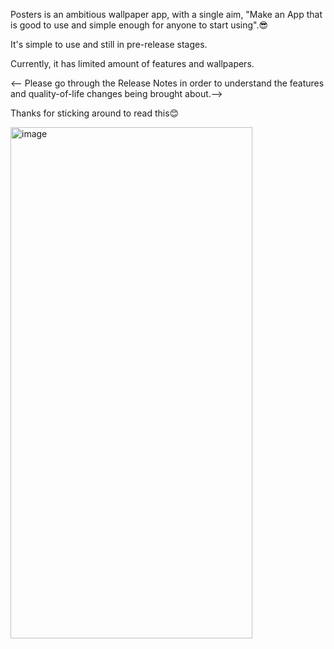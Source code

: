Posters is an ambitious wallpaper app, with a single aim, 
"Make an App that is good to use and simple enough for anyone to start using".😎

It's simple to use and still in pre-release stages. 

Currently, it has limited amount of features and wallpapers.

<-- Please go through the Release Notes in order to understand the features and quality-of-life changes being brought about.-->

Thanks for sticking around to read this😊

<img width="387" height="818" alt="image" src="https://github.com/user-attachments/assets/ca7ac35b-4e87-4969-8518-9d2d95c5173f" />
